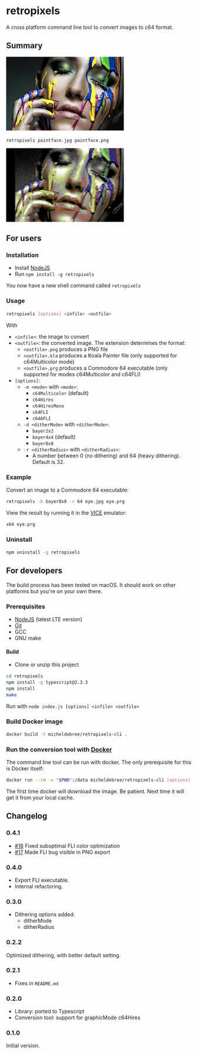 # retropixels

A cross platform command line tool to convert images to c64 format.

## Summary

![Input](paintface.jpg)

``retropixels paintface.jpg paintface.png``

![Output](paintface.png)

## For users

### Installation

- Install [NodeJS](https://nodejs.org)
- Run ``npm install -g retropixels``

You now have a new shell command called ``retropixels``

### Usage

```bash
retropixels [options] <infile> <outfile>
```

With

- ``<infile>``: the image to convert
- ``<outfile>``: the converted image. The extension determines the format:
  - ``<outfile>.png`` produces a PNG file
  - ``<outfile>.kla`` produces a Koala Painter file (only supported for c64Multicolor mode)
  - ``<outfile>.prg`` produces a Commodore 64 executable (only supported for modes c64Multicolor and c64FLI)
- ``[options]``:
  - ``-m <mode>`` with ``<mode>``:
    - ``c64Multicolor`` (default)
    - ``c64Hires``
    - ``c64HiresMono``
    - ``c64FLI``
    - ``c64AFLI``
  - ``-d <ditherMode>`` with ``<ditherMode>``:
      - ``bayer2x2``
      - ``bayer4x4`` (default)
      - ``bayer8x8``
  - ``-r <ditherRadius>`` with ``<ditherRadius>``:
      - A number between 0 (no dithering) and 64 (heavy dithering). Default is 32.

### Example

Convert an image to a Commodore 64 executable:

```bash
retropixels -b bayer8x8 -r 64 eye.jpg eye.prg
```

View the result by running it in the
[VICE](http://vice-emu.sourceforge.net) emulator:

```bash
x64 eye.prg
```

### Uninstall

```bash
npm uninstall -g retropixels
```

## For developers

The build process has been tested on macOS. It should work on other platforms but you're on your own there.

### Prerequisites

- [NodeJS](https://nodejs.org) (latest LTE version)
- [Git](https://git-scm.com)
- GCC
- GNU make

#### Build

- Clone or unzip this project

```bash
cd retropixels
npm install -g typescript@2.3.3
npm install
make
```

Run with ``node index.js [options] <infile> <outfile>``

### Build Docker image

```bash
docker build -t micheldebree/retropixels-cli .
```

### Run the conversion tool with [Docker](https://www.docker.com)

The command line tool can be run with docker.
The only prerequisite for this is Docker itself:

```bash
docker run --rm -v "$PWD":/data micheldebree/retropixels-cli [options] <infile> <outfile>
```

The first time docker will download the image.
Be patient. Next time it will get it from your local cache.

## Changelog

### 0.4.1

- [#16](https://github.com/micheldebree/retropixels/issues/16) Fixed suboptimal FLI color optimization
- [#17](https://github.com/micheldebree/retropixels/issues/17) Made FLI bug visible in PNG export

### 0.4.0

- Export FLI executable.
- Internal refactoring.

### 0.3.0

- Dithering options added:
  - ditherMode
  - ditherRadius

### 0.2.2

Optimized dithering, with better default setting.

### 0.2.1

- Fixes in ``README.md``

### 0.2.0

- Library: ported to Typescript
- Conversion tool: support for graphicMode c64Hires

### 0.1.0

Initial version.
